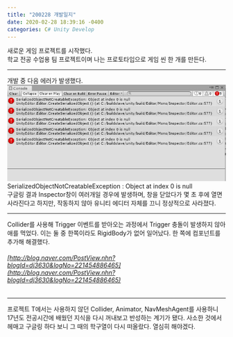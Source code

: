 ```yaml
---
title: "200228 개발일지"
date: 2020-02-28 18:39:16 -0400
categories: C# Unity Develop
---
```


새로운 게임 프로젝트를 시작했다.  
학교 전공 수업용 팀 프로젝트이며 나는 프로토타입으로 게임 씬 한 개를 만든다.  

- - -  

개발 중 다음 에러가 발생했다. 
![Inspectorerror](/assets/images/Inspector_error.JPG) 
SerializedObjectNotCreatableException : Object at index 0 is null  
구글링 결과 Inspector창이 여러개일 경우에 발생하며, 창을 닫았다가 몇 초 후에 열면 사라진다고 하지만, 작동하지 않아 유니티 에디터 자체를 끄니 정상적으로 사라졌다.  

- - -  

Collider를 사용해 Trigger 이벤트를 받아오는 과정에서 Trigger 충돌이 발생하지 않아 애를 먹었다. 이는 둘 중 한쪽이라도 RigidBody가 없어 일어났다. 한 쪽에 컴포넌트를 추가해 해결했다.  
###### [http://blog.naver.com/PostView.nhn?blogId=dj3630&logNo=221454886465](http://blog.naver.com/PostView.nhn?blogId=dj3630&logNo=221454886465)  


- - -  


프로젝트 T에서는 사용하지 않던 Collider, Animator, NavMeshAgent를 사용하니 17년도 전공시간에 배웠던 지식을 다시 꺼내보고 반성하는 계기가 됐다. 사소한 것에서 헤매고 구글링 하다 보니 그 때의 학구열이 다시 떠올랐다. 열심히 해야겠다.